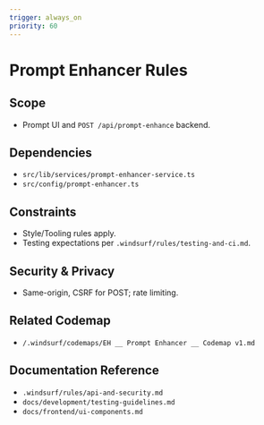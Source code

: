 ```yaml
---
trigger: always_on
priority: 60
---
```


# Prompt Enhancer Rules

## Scope

- Prompt UI and `POST /api/prompt-enhance` backend.

## Dependencies

- `src/lib/services/prompt-enhancer-service.ts`
- `src/config/prompt-enhancer.ts`

## Constraints

- Style/Tooling rules apply.
- Testing expectations per `.windsurf/rules/testing-and-ci.md`.

## Security & Privacy

- Same-origin, CSRF for POST; rate limiting.

## Related Codemap

- `/.windsurf/codemaps/EH __ Prompt Enhancer __ Codemap v1.md`

## Documentation Reference

- `.windsurf/rules/api-and-security.md`
- `docs/development/testing-guidelines.md`
- `docs/frontend/ui-components.md`
